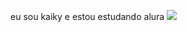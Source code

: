 eu sou kaiky e estou estudando alura
![](https://media1.tenor.com/m/Oy2ncwqiZO8AAAAC/night-night-nighty-night.gif)


